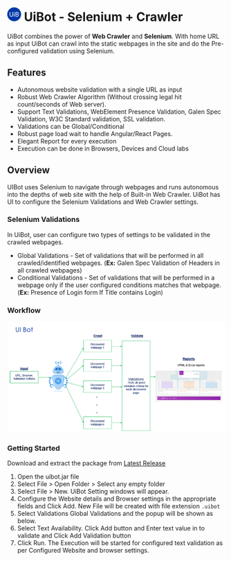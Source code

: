 
# ![Logo](https://github.com/rsangeethk/uibot/blob/master/src/favicon-32x32.png)  UiBot - Selenium + Crawler

UiBot combines the power of **Web Crawler** and **Selenium**. With home URL as input UiBot can crawl into the static webpages in the site and do the Pre-configured validation using Selenium.

## Features

 - Autonomous website validation with a single URL as input
 - Robust Web Crawler Algorithm (Without crossing legal hit count/seconds of Web server).
 -  Support Text Validations, WebElement Presence Validation, Galen Spec Validation, W3C Standard validation, SSL validation.  
 - Validations can be Global/Conditional
 - Robust page load wait to handle Angular/React Pages.
 - Elegant Report for every execution
 - Execution can be done in Browsers, Devices and Cloud labs

## Overview

 UIBot uses Selenium to navigate through webpages and runs autonomous into the depths of web site with the help of Built-in Web Crawler. UiBot has UI to configure the Selenium Validations and Web Crawler settings.
### Selenium Validations
In UiBot, user can configure two types of settings to be validated in the crawled webpages.

 - Global Validations - Set of validations that will be performed in all crawled/identified webpages. (**Ex:** Galen Spec Validation of Headers in all crawled webpages)
 - Conditional Validations - Set of validations that will be performed in a webpage only if the user configured conditions matches that webpage. (**Ex:** Presence of Login form If Title contains Login)

### Workflow

![UIBotFlow](https://github.com/rsangeethk/uibot/blob/master/images/UIBot-Flow.PNG)

### Getting Started
Download and extract the package from [Latest Release](https://github.com/rsangeethk/uibot/releases/tag) 

 1. Open the uibot.jar file
 2. Select File > Open Folder > Select any empty folder
 3. Select File > New. UiBot Setting windows will appear.
 4. Configure the Website details and Browser settings in the appropriate fields and Click Add. New File will be created with file extension ``.uibot``
 5.  Select Validations Global Validations and the popup will be shown as below.
 6. Select Text Availability. Click Add button and Enter text value in to validate and Click Add Validation button
 7. Click Run. The Execution will be started for configured text validation as per Configured Website and browser settings.
